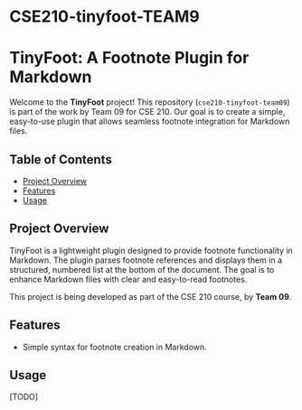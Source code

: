 # CSE210-tinyfoot-TEAM9

# TinyFoot: A Footnote Plugin for Markdown

Welcome to the **TinyFoot** project! This repository (`cse210-tinyfoot-team09`) is part of the work by Team 09 for CSE 210. Our goal is to create a simple, easy-to-use plugin that allows seamless footnote integration for Markdown files.

## Table of Contents

- [Project Overview](#project-overview)
- [Features](#features)
- [Usage](#usage)

## Project Overview

TinyFoot is a lightweight plugin designed to provide footnote functionality in Markdown. The plugin parses footnote references and displays them in a structured, numbered list at the bottom of the document. The goal is to enhance Markdown files with clear and easy-to-read footnotes.

This project is being developed as part of the CSE 210 course, by **Team 09**.

## Features

- Simple syntax for footnote creation in Markdown.

## Usage

[TODO]